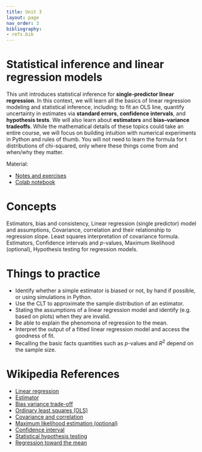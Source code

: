 ```yaml
---
title: Unit 3
layout: page
nav_order: 3
bibliography:
- refs.bib
---
```


# Statistical inference and linear regression models

This unit introduces statistical inference for **single‑predictor linear regression**.  In this context, we will learn all the basics of linear regression modeling and statistical inference, including: to fit an OLS line, quantify uncertainty in estimates via **standard errors**, **confidence intervals**, and **hypothesis tests**. We will also learn about **estimators** and **bias–variance tradeoffs**. While the mathematical details of these topics could take an entire course, we will focus on building intuition with numerical experiments in Python and rules of thumb. You will not need to learn the formula for t distributions of chi-squared, only where these things come from and when/why they matter. 

Material: 
- [Notes and exercises](/public/latex_notes/unit3/unit3.pdf)
- [Colab notebook](https://colab.research.google.com/drive/1_4zOruAWfJ3HQoIf9sjefk3z0APko94-?usp=sharing)

# Concepts
Estimators, bias and consistency, Linear regression (single predictor) model and assumptions, Covariance, correlation and their relationship to regression slope. Least squares interpretation of covariance formula. Estimators, Confidence intervals and $p$-values, Maximum likelihood (optional), Hypothesis testing for regression models. 


# Things to practice
- Identify whether a simple estimator is biased or not, by hand if possible, or using simulations in Python.  
- Use the CLT to approximate the sample distribution of an estimator. 
- Stating the assumptions of a linear regression model and identify (e.g. based on plots) when they are invalid. 
- Be able to explain the phenomona of regression to the mean. 
- Interpret the output of a fitted linear regression model and access the goodness of fit. 
- Recalling the basic facts quantities such as $p$-values and $R^2$ depend on the sample size. 

# Wikipedia References
- [Linear regression](https://en.wikipedia.org/wiki/Linear_regression)
- [Estimator](https://en.wikipedia.org/wiki/Estimator)
- [Bias variance trade-off](https://en.wikipedia.org/wiki/Bias%E2%80%93variance_tradeoff)
- [Ordinary least squares (OLS)](https://en.wikipedia.org/wiki/Ordinary_least_squares)
- [Covariance and correlation](https://en.wikipedia.org/wiki/Covariance_and_correlation)
- [Maximum likelihood estimation (optional)](https://en.wikipedia.org/wiki/Maximum_likelihood_estimation)
- [Confidence interval](https://en.wikipedia.org/wiki/Confidence_interval)
- [Statistical hypothesis testing](https://en.wikipedia.org/wiki/Statistical_hypothesis_testing)
- [Regression toward the mean](https://en.wikipedia.org/wiki/Regression_toward_the_mean)